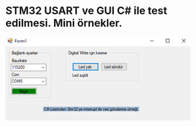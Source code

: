 # STM32 USART ve GUI C# ile test edilmesi. Mini örnekler.

![github-medium](https://github.com/enescelikk54/stm32-ve-GUI-C-mini-rnekler-/blob/main/1.%20c%23.PNG)
